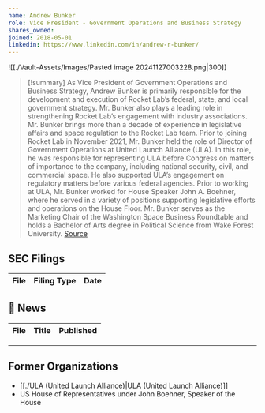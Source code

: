 ```yaml
---
name: Andrew Bunker
role: Vice President - Government Operations and Business Strategy
shares_owned: 
joined: 2018-05-01
linkedin: https://www.linkedin.com/in/andrew-r-bunker/
---
```


![[./Vault-Assets/Images/Pasted image 20241127003228.png|300]]

>[!summary]
As Vice President of Government Operations and Business Strategy, Andrew Bunker is primarily responsible for the development and execution of Rocket Lab’s federal, state, and local government strategy. Mr. Bunker also plays a leading role in strengthening Rocket Lab’s engagement with industry associations. Mr. Bunker brings more than a decade of experience in legislative affairs and space regulation to the Rocket Lab team. Prior to joining Rocket Lab in November 2021, Mr. Bunker held the role of Director of Government Operations at United Launch Alliance (ULA). In this role, he was responsible for representing ULA before Congress on matters of importance to the company, including national security, civil, and commercial space. He also supported ULA’s engagement on regulatory matters before various federal agencies. Prior to working at ULA, Mr. Bunker worked for House Speaker John A. Boehner, where he served in a variety of positions supporting legislative efforts and operations on the House Floor. Mr. Bunker serves as the Marketing Chair of the Washington Space Business Roundtable and holds a Bachelor of Arts degree in Political Science from Wake Forest University.
[Source](https://www.rocketlabusa.com/about/team/)

## SEC Filings
| File | Filing Type | Date |
| ---- | ----------- | ---- |


## 📰 News
| File | Title | Published |
| ---- | ----- | --------- |


---
## Former Organizations

-  [[./ULA (United Launch Alliance)|ULA (United Launch Alliance)]]
-  US House of Representatives under John Boehner, Speaker of the House